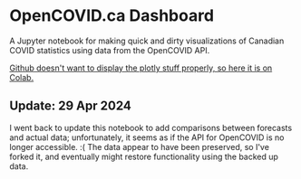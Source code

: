 # OpenCOVID.ca Dashboard
A Jupyter notebook for making quick and dirty visualizations of Canadian COVID statistics using data from the OpenCOVID API. 

[Github doesn't want to display the plotly stuff properly, so here it is on Colab.](https://colab.research.google.com/drive/1dZXswXSMJOFXXNXbHEXR1N-4W06FJ3YG?usp=sharing)

## Update: 29 Apr 2024
I went back to update this notebook to add comparisons between forecasts and actual data; unfortunately, it seems as if the API for OpenCOVID is no longer accessible. :(
The data appear to have been preserved, so I've forked it, and eventually might restore functionality using the backed up data.
